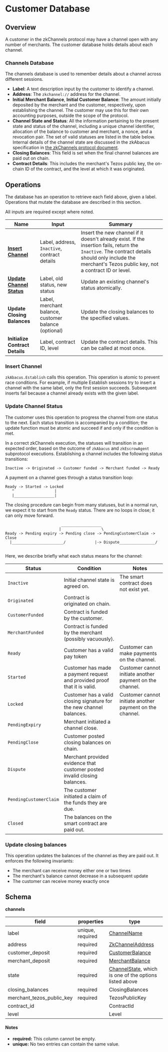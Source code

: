 # Customer Database

## Overview

A customer in the zkChannels protocol may have a channel open with any number
of merchants. The customer database holds details about each channel.

### Channels Database

The channels database is used to remember details about a channel across
different sessions.

- **Label**: A text description input by the customer to identify a channel.
- **Address**: The `zkchannel://` address for the channel.
- **Initial Merchant Balance**, **Initial Customer Balance**: The amount initially deposited by the merchant and the customer, respectively, upon establishing the channel. The customer may use this for their own accounting purposes, outside the scope of the protocol.
- **Channel State and Status**: All the information pertaining to the present state and status of the
  channel, including a unique channel identifier, allocation of the balance to customer and merchant, a nonce, and a revocation pair. The set of valid statuses are listed in the table below.
  Internal details of the channel state are discussed in the zkAbacus specification in [the zkChannels protocol document](https://github.com/boltlabs-inc/blindsigs-protocol/releases/download/ecc-review/zkchannels-protocol-spec-v3.pdf).
- **Closing Balances**: This field is set when the final channel balances are paid out on chain.
- **Contract Details**: This includes the merchant's Tezos public key, the on-chain ID of the contract, and the level at which it was originated.

## Operations

The database has an operation to retrieve each field above, given a label. Operations that mutate the database are described in this section.

All inputs are required except where noted.

| Name                                             | Input                        | Summary |
| ------------------------------------------------ | -----------------------------| --------|
| [**Insert Channel**][insert_channel]             | Label, address, `Inactive`, contract details| Insert the new channel if it doesn't already exist. If the insertion fails, return the `Inactive`. The contract details should only include the merchant's Tezos public key, not a contract ID or level.|
| [**Update Channel Status**][update_channel_status] | Label, old status, new status | Update an existing channel's status atomically.                                                    |
| **Update Closing Balances** | Label, merchant balance, customer balance (optional) | Update the closing balances to the specified values.
| **Initialize Contract Details** | Label, contract ID, level | Update the contract details. This can be called at most once.



[insert_channel]: #insert-channel
[get_address]: #get-address
[relabel_channel]: #relabel-channel
[update_channel_status]: #update-channel-status

### Insert Channel

`zkAbacus.Establish` calls this operation. This operation is atomic to prevent
race conditions. For example, if multiple Establish sessions try to insert a
channel with the same label, only the first session succeeds. Subsequent inserts
fail because a channel already exists with the given label.

### Update Channel Status

The customer uses this operation to progress the channel from one status to the
next. 
Each status transition is accompanied by a condition; the update function must be atomic and succeed if and only if the condition is met.

In a correct zkChannels execution, the statuses will transition in an expected order, based on the outcome of `zkAbacus` and `zkEscrowAgent` subprotocol executions. Establishing a channel includes the following status transitions:
```
Inactive -> Originated -> Customer funded -> Merchant funded -> Ready 
```
A payment on a channel goes through a status transition loop:
```
Ready -> Started -> Locked 
   ^                  |
   |__________________|
```

The closing procedure can begin from many statuses, but in a normal run, we expect it to start from the `Ready` status. There are no loops in close; it can only move forward.
```
                         __________________
                        |                  \
Ready -> Pending expiry -> Pending close -> PendingCustomerClaim -> Close
  |_______________________/             |-> Dispute________________/
  
```

Here, we describe briefly what each status means for the channel:

| Status           | Condition | Notes |
| ---------------- | --------- | ----- |
| `Inactive`       | Initial channel state is agreed on. | The smart contract does not exist yet.
| `Originated`     | Contract is originated on chain.
| `CustomerFunded` | Contract is funded by the customer.
| `MerchantFunded` | Contract is funded by the merchant (possibly vacuously).
| `Ready`          | Customer has a valid pay token | Customer can make payments on the channel.
| `Started`        | Customer has made a payment request and provided proof that it is valid. | Customer cannot initiate another payment on the channel.
| `Locked`         | Customer has a valid closing signature for the new channel balances. | Customer cannot initiate another payment on the channel.
| `PendingExpiry`  | Merchant initiated a channel close.
| `PendingClose`   | Customer posted closing balances on chain.
| `Dispute`        | Merchant provided evidence that customer posted invalid closing balances.
| `PendingCustomerClaim` | The customer initiated a claim of the funds they are due.
| `Closed`         | The balances on the smart contract are paid out. 

### Update closing balances
This operation updates the balances of the channel as they are paid out. It enforces the following invariants:
- The merchant can receive money either one or two times
- The merchant's balance cannot decrease in a subsequent update 
- The customer can receive money exactly once


## Schema

**channels**

| field                    | properties       | type                                                                                   |
| ------------------------ | ---------------- | -------------------------------------------------------------------------------------- |
| label                    | unique, required | [ChannelName][channel_name]                                                            |
| address                  | required         | [ZkChannelAddress][zk_channel_address]                                                 |
| customer_deposit | required         | [CustomerBalance][customer_balance]                                                    |
| merchant_deposit | required         | [MerchantBalance][merchant_balance]                                                    |
| state                    | required         | [ChannelState][channel_state], which is one of the options listed above |
| closing_balances | required | ClosingBalances
| merchant_tezos_public_key | required | TezosPublicKey
| contract_id | | ContractId
| level | | Level

[channel_state]: https://github.com/boltlabs-inc/zeekoe/blob/9240bbc0982c563be48d93df5c643dac3512614f/src/database/customer/state.rs#L15-L33
[channel_name]: https://github.com/boltlabs-inc/zeekoe/blob/9240bbc0982c563be48d93df5c643dac3512614f/src/customer.rs#L39-L41
[zk_channel_address]: https://github.com/boltlabs-inc/zeekoe/blob/9240bbc0982c563be48d93df5c643dac3512614f/src/transport/client.rs#L225-L231
[customer_balance]: https://github.com/boltlabs-inc/libzkchannels-crypto/blob/f953b6187370f0b42edf0571c4abbae1a473e2fe/zkabacus-crypto/src/states.rs#L194-L196
[merchant_balance]: https://github.com/boltlabs-inc/libzkchannels-crypto/blob/f953b6187370f0b42edf0571c4abbae1a473e2fe/zkabacus-crypto/src/states.rs#L158-L160
[inactive]: https://github.com/boltlabs-inc/libzkchannels-crypto/blob/f953b6187370f0b42edf0571c4abbae1a473e2fe/zkabacus-crypto/src/customer.rs#L209-L217
[ready]: https://github.com/boltlabs-inc/libzkchannels-crypto/blob/f953b6187370f0b42edf0571c4abbae1a473e2fe/zkabacus-crypto/src/customer.rs#L104-L113
[started]: https://github.com/boltlabs-inc/libzkchannels-crypto/blob/f953b6187370f0b42edf0571c4abbae1a473e2fe/zkabacus-crypto/src/customer.rs#L339-L348
[locked]: https://github.com/boltlabs-inc/libzkchannels-crypto/blob/f953b6187370f0b42edf0571c4abbae1a473e2fe/zkabacus-crypto/src/customer.rs#L479-L489
[pendingclose]: https://github.com/boltlabs-inc/libzkchannels-crypto/blob/f953b6187370f0b42edf0571c4abbae1a473e2fe/zkabacus-crypto/src/customer.rs#L363-L370
[closed]: https://github.com/boltlabs-inc/zeekoe/blob/9240bbc0982c563be48d93df5c643dac3512614f/src/database/customer/state.rs#L37-L43

#### Notes

- **required:** This column cannot be empty.
- **unique:**  No two entries can contain the same value.
